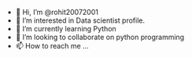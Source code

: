 - 👋 Hi, I’m @rohit20072001
- 👀 I’m interested in Data scientist profile.
- 🌱 I’m currently learning Python
- 💞️ I’m looking to collaborate on python programming
- 📫 How to reach me ... 

<!---
rohit20072001/rohit20072001 is a ✨ special ✨ repository because its `README.md` (this file) appears on your GitHub profile.
You can click the Preview link to take a look at your changes.
--->
